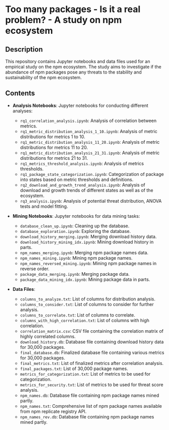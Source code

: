 # Too many packages - Is it a real problem? - A study on npm ecosystem

## Description
This repository contains Jupyter notebooks and data files used for an empirical study on the npm ecosystem. The study aims to investigate if the abundance of npm packages pose any threats to the stability and sustainability of the npm ecosystem.

## Contents
- **Analysis Notebooks**: Jupyter notebooks for conducting different analyses:
  - `rq1_correlation_analysis.ipynb`: Analysis of correlation between metrics.
  - `rq1_metric_distribution_analysis_1_10.ipynb`: Analysis of metric distributions for metrics 1 to 10.
  - `rq1_metric_distribution_analysis_11_20.ipynb`: Analysis of metric distributions for metrics 11 to 20.
  - `rq1_metric_distribution_analysis_21_31.ipynb`: Analysis of metric distributions for metrics 21 to 31.
  - `rq1_metrics_threshold_analysis.ipynb`: Analysis of metrics thresholds.
  - `rq1_package_state_categorization.ipynb`: Categorization of package into states based on metric thresholds and definitions.
  - `rq2_download_and_growth_trend_analysis.ipynb`: Analysis of download and growth trends of different states as well as of the ecosystem.
  - `rq3_analysis.ipynb`: Analysis of potential threat distribution, ANOVA tests and model fitting.

- **Mining Notebooks**: Jupyter notebooks for data mining tasks:
  - `database_clean_up.ipynb`: Cleaning up the database.
  - `database_exploration.ipynb`: Exploring the database.
  - `download_history_merging.ipynb`: Merging download history data.
  - `download_history_mining_idx.ipynb`: Mining download history in parts.
  - `npm_names_merging.ipynb`: Merging npm package names data.
  - `npm_names_mining.ipynb`: Mining npm package names.
  - `npm_names_reversed_mining.ipynb`: Mining npm package names in reverse order.
  - `package_data_merging.ipynb`: Merging package data.
  - `package_data_mining_idx.ipynb`: Mining package data in parts.

- **Data Files**:
  - `columns_to_analyze.txt`: List of columns for distribution analysis.
  - `columns_to_consider.txt`: List of columns to consider for further analysis.
  - `columns_to_correlate.txt`: List of columns to correlate.
  - `columns_with_high_correlation.txt`: List of columns with high correlation.
  - `correlation_matrix.csv`: CSV file containing the correlation matrix of highly correlated columns.
  - `download_history.db`: Database file containing download history data for 30,000 packages.
  - `final_database.db`: Finalized database file containing various metrics for 30,000 packages.
  - `final_metrics.txt`: List of finalized metrics after correlation analysis.
  - `final_packages.txt`: List of 30,000 package names.
  - `metrics_for_categorization.txt`: List of metrics to be used for categorization.
  - `metrics_for_security.txt`: List of metrics to be used for threat score analysis.
  - `npm_names.db`: Database file containing npm package names mined partly.
  - `npm_names.txt`: Comprehensive list of npm package names available from npm replicate registry API.
  - `npm_names_rev.db`: Database file containing npm package names mined partly.

